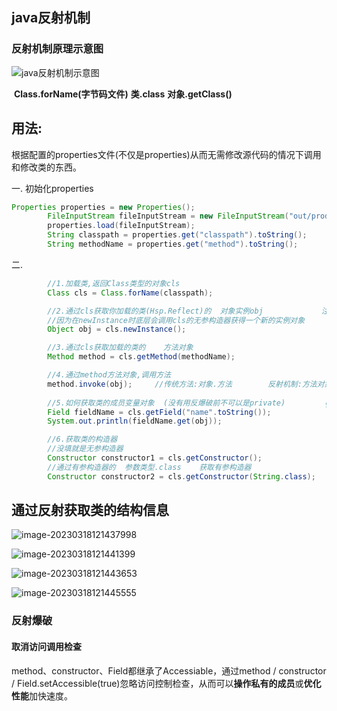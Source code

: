 ## java反射机制

### 反射机制原理示意图

![java反射机制示意图](https://s2.loli.net/2023/03/19/bOirj7BkNEHYwWX.png)

​		**Class.forName(字节码文件)**								              		**类.class**																		  **对象.getClass()**

## 用法:

根据配置的properties文件(不仅是properties)从而无需修改源代码的情况下调用和修改类的东西。

一.  初始化properties

```java
Properties properties = new Properties();
        FileInputStream fileInputStream = new FileInputStream("out/production/reflect.properties");
        properties.load(fileInputStream);                                  //把文件加载到properties对象
        String classpath = properties.get("classpath").toString();         //获取key的value,然后用toString转换成string值留给Class.forName使用
        String methodName = properties.get("method").toString();
```

二.  

```java
	    //1.加载类,返回Class类型的对象cls				
        Class cls = Class.forName(classpath);

        //2.通过cls获取你加载的类(Hsp.Reflect)的  对象实例obj     		注意要有public的无参构造方法!!!
	    //因为在newInstance时底层会调用cls的无参构造器获得一个新的实例对象
        Object obj = cls.newInstance();

        //3.通过cls获取加载的类的    方法对象
        Method method = cls.getMethod(methodName);

        //4.通过method方法对象,调用方法
        method.invoke(obj);     //传统方法:对象.方法        反射机制:方法对象.invoke(对象)
       
        //5.如何获取类的成员变量对象  (没有用反爆破前不可以是private)         getField();
        Field fieldName = cls.getField("name".toString());
        System.out.println(fieldName.get(obj));

        //6.获取类的构造器
	    //没填就是无参构造器
        Constructor constructor1 = cls.getConstructor();     
 		//通过有参构造器的  参数类型.class    获取有参构造器
        Constructor constructor2 = cls.getConstructor(String.class);       
```



## 通过反射获取类的结构信息

![image-20230318121437998](https://s2.loli.net/2023/03/19/nkejtME8QdLIalq.png)

![image-20230318121441399](https://s2.loli.net/2023/03/19/ZPxBoiJdn4UFEbm.png)

![image-20230318121443653](https://s2.loli.net/2023/03/19/FzVnwUkuY1eq5WX.png)

![image-20230318121445555](https://s2.loli.net/2023/03/19/BDp51AQbxSmZOjY.png)

### 反射爆破

#### 取消访问调用检查

method、constructor、Field都继承了Accessiable，通过method / constructor / Field.setAccessible(true)忽略访问控制检查，从而可以**操作私有的成员**或**优化性能**加快速度。
